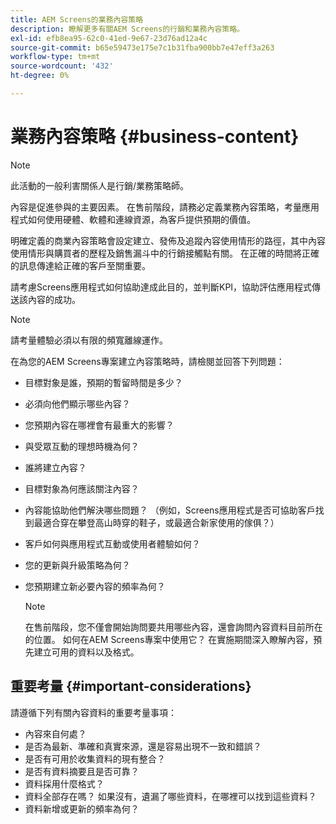```yaml
---
title: AEM Screens的業務內容策略
description: 瞭解更多有關AEM Screens的行銷和業務內容策略。
exl-id: efb8ea95-62c0-41ed-9e67-23d76ad12a4c
source-git-commit: b65e59473e175e7c1b31fba900bb7e47eff3a263
workflow-type: tm+mt
source-wordcount: '432'
ht-degree: 0%

---
```


# 業務內容策略 {#business-content}

>[!NOTE]
>
>此活動的一般利害關係人是行銷/業務策略師。

內容是促進參與的主要因素。 在售前階段，請務必定義業務內容策略，考量應用程式如何使用硬體、軟體和連線資源，為客戶提供預期的價值。

明確定義的商業內容策略會設定建立、發佈及追蹤內容使用情形的路徑，其中內容使用情形與購買者的歷程及銷售漏斗中的行銷接觸點有關。 在正確的時間將正確的訊息傳達給正確的客戶至關重要。

請考慮Screens應用程式如何協助達成此目的，並判斷KPI，協助評估應用程式傳送該內容的成功。

>[!NOTE]
>
>請考量體驗必須以有限的頻寬離線運作。

在為您的AEM Screens專案建立內容策略時，請檢閱並回答下列問題：

* 目標對象是誰，預期的暫留時間是多少？
* 必須向他們顯示哪些內容？
* 您預期內容在哪裡會有最重大的影響？
* 與受眾互動的理想時機為何？
* 誰將建立內容？
* 目標對象為何應該關注內容？
* 內容能協助他們解決哪些問題？ （例如，Screens應用程式是否可協助客戶找到最適合穿在攀登高山時穿的鞋子，或最適合新家使用的傢俱？）
* 客戶如何與應用程式互動或使用者體驗如何？
* 您的更新與升級策略為何？
* 您預期建立新必要內容的頻率為何？

  >[!NOTE]
  >
  >在售前階段，您不僅會開始詢問要共用哪些內容，還會詢問內容資料目前所在的位置。 如何在AEM Screens專案中使用它？ 在實施期間深入瞭解內容，預先建立可用的資料以及格式。

## 重要考量 {#important-considerations}

請遵循下列有關內容資料的重要考量事項：

* 內容來自何處？
* 是否為最新、準確和真實來源，還是容易出現不一致和錯誤？
* 是否有可用於收集資料的現有整合？
* 是否有資料摘要且是否可靠？
* 資料採用什麼格式？
* 資料全部存在嗎？ 如果沒有，遺漏了哪些資料，在哪裡可以找到這些資料？
* 資料新增或更新的頻率為何？
